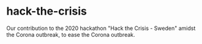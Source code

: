 # hack-the-crisis
Our contribution to the 2020 hackathon "Hack the Crisis - Sweden" amidst the Corona outbreak, to ease the Corona outbreak. 
